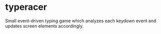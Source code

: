 # typeracer
Small event-driven typing game which analyzes each keydown event and updates screen elements accordingly.
